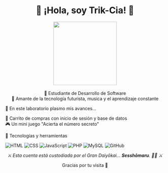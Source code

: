 <h1 align="center">🐾 ¡Hola, soy Trik-Cia! 👋</h1>

<p align="center">
  <img src="https://imgur.com/a/oTeo2G9" width="200px"><br><br>
  🧠 Estudiante de Desarrollo de Software <br>
  🌌 Amante de la tecnología futurista, musica y el aprendizaje constante <br>
</p>

🧪 En este laboratorio plasmo mis avances...

🛒 Carrito de compras con inicio de sesión y base de datos  
  🎮 Un mini juego "Acierta el número secreto"  




🧰 Tecnologías y herramientas

![HTML](https://img.shields.io/badge/-HTML5-E34F26?style=flat&logo=html5&logoColor=white)
![CSS](https://img.shields.io/badge/-CSS3-1572B6?style=flat&logo=css3)
![JavaScript](https://img.shields.io/badge/-JavaScript-F7DF1E?style=flat&logo=javascript&logoColor=black)
![PHP](https://img.shields.io/badge/-PHP-777BB4?style=flat&logo=php&logoColor=white)
![MySQL](https://img.shields.io/badge/-MySQL-4479A1?style=flat&logo=mysql)
![GitHub](https://img.shields.io/badge/-GitHub-181717?style=flat&logo=github)



<p align="center"><i>⚔️ Esta cuenta está custodiada por el Gran Daiyōkai... <b>Sesshōmaru</b>. 🐺🔥 ⚔️</i></p>



<p align="center">Gracias por tu visita 💫 <br> 

